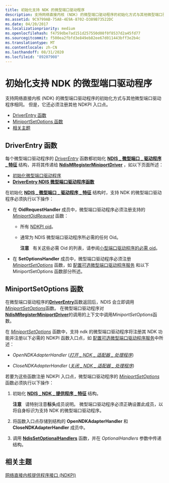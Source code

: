 ```yaml
---
title: 初始化支持 NDK 的微型端口驱动程序
description: 支持网络直接内核 (NDK) 的微型端口驱动程序的初始化方式与其他微型端口驱动程序相同。 但是，它还必须注册其他 NDKPI 入口点。
ms.assetid: 9C9799AB-75A8-4E9A-8702-D389B73522DC
ms.date: 04/20/2017
ms.localizationpriority: medium
ms.openlocfilehash: f4759dbe7ad151d257550d08f0f8537d2a45fd77
ms.sourcegitcommit: f500ea2fbfd3e849eb82ee67d011443bff3e2b4c
ms.translationtype: MT
ms.contentlocale: zh-CN
ms.lasthandoff: 08/31/2020
ms.locfileid: "89207908"
---
```

# <a name="initializing-an-ndk-capable-miniport-driver"></a>初始化支持 NDK 的微型端口驱动程序


支持网络直接内核 (NDK) 的微型端口驱动程序的初始化方式与其他微型端口驱动程序相同。 但是，它还必须注册其他 NDKPI 入口点。

-   [DriverEntry 函数](#driverentry-function)
-   [MiniportSetOptions 函数](#miniportsetoptions-function)
-   [相关主题](#related-topics)

## <a name="driverentry-function"></a>DriverEntry 函数


每个微型端口驱动程序的 [*DriverEntry*](/windows-hardware/drivers/ddi/wdm/nc-wdm-driver_initialize) 函数都初始化 [**NDIS \_ 微型端口 \_ 驱动程序 \_ 特征**](/windows-hardware/drivers/ddi/ndis/ns-ndis-_ndis_miniport_driver_characteristics) 结构，并将其传递给 [**NdisMRegisterMiniportDriver**](/windows-hardware/drivers/ddi/ndis/nf-ndis-ndismregisterminiportdriver) ，如以下页面所述：

-   [初始化微型端口驱动程序](initializing-a-miniport-driver.md)
-   [**DriverEntry NDIS 微型端口驱动程序函数**](./initializing-a-miniport-driver.md)

在初始化 [**NDIS \_ 微型端口 \_ 驱动程序 \_ 特征**](/windows-hardware/drivers/ddi/ndis/ns-ndis-_ndis_miniport_driver_characteristics) 结构时，支持 NDK 的微型端口驱动程序必须执行以下操作：

-   在 **OidRequestHandler** 成员中，微型端口驱动程序必须注册支持的 [*MiniportOidRequest*](/windows-hardware/drivers/ddi/ndis/nc-ndis-miniport_oid_request) 函数：

    -   所有 [NDKPI oid](/windows-hardware/drivers/ddi/ntddndis/index)。

    -   通常为 NDIS 微型端口驱动程序所必需的任何 Oid。

        **注意**   有关这些必需 Oid 的列表，请参阅[小型端口驱动程序的必需 oid](./mandatory-oids-for-miniport-drivers.md)。

         

-   在 **SetOptionsHandler** 成员中，微型端口驱动程序必须注册 [*MiniportSetOptions*](/windows-hardware/drivers/ddi/ndis/nc-ndis-set_options) 函数，如 [配置可选微型端口驱动程序服务](configuring-optional-miniport-driver-services.md) 和以下 MiniportSetOptions 函数部分所述。

## <a name="miniportsetoptions-function"></a>MiniportSetOptions 函数


在微型端口驱动程序的[**DriverEntry**](./initializing-a-miniport-driver.md)函数返回后，NDIS 会立即调用[*MiniportSetOptions*](/windows-hardware/drivers/ddi/ndis/nc-ndis-set_options)函数。 在微型端口驱动程序对[**NdisMRegisterMiniportDriver**](/windows-hardware/drivers/ddi/ndis/nf-ndis-ndismregisterminiportdriver)的调用的上下文中调用*MiniportSetOptions*函数。

在 [*MiniportSetOptions*](/windows-hardware/drivers/ddi/ndis/nc-ndis-set_options) 函数中，支持 ndk 的微型端口驱动程序将注册其 NDK 功能并注册以下必需的 NDKPI 函数入口点，如 [配置可选微型端口驱动程序服务](configuring-optional-miniport-driver-services.md)中所述：

-   *OpenNDKAdapterHandler* ([*打开 \_ NDK \_ 适配器 \_ 处理程序*](/windows-hardware/drivers/ddi/ndisndk/nc-ndisndk-open_ndk_adapter_handler)) 

-   *CloseNDKAdapterHandler* ([*关闭 \_ NDK \_ 适配器 \_ 处理程序*](/windows-hardware/drivers/ddi/ndisndk/nc-ndisndk-close_ndk_adapter_handler)) 

若要为这些函数注册 NDKPI 入口点，微型端口驱动程序的 [*MiniportSetOptions*](/windows-hardware/drivers/ddi/ndis/nc-ndis-set_options) 函数必须执行以下操作：

1.  初始化 [**NDIS \_ NDK \_ 提供程序 \_ 特征**](/windows-hardware/drivers/ddi/ndisndk/ns-ndisndk-_ndis_ndk_provider_characteristics) 结构。

    **注意**   请特别注意**标头**成员说明。 微型端口驱动程序必须正确设置此成员，以将自身标识为支持 NDK 的微型端口驱动程序。

     

2.  将函数入口点存储到结构的 **OpenNDKAdapterHandler** 和 **CloseNDKAdapterHandler** 成员中。

3.  调用 [**NdisSetOptionalHandlers**](/windows-hardware/drivers/ddi/ndis/nf-ndis-ndissetoptionalhandlers) 函数，并在 *OptionalHandlers* 参数中传递结构。

## <a name="related-topics"></a>相关主题


[网络直接内核提供程序接口 (NDKPI)](./overview-of-network-direct-kernel-provider-interface--ndkpi-.md)

 

